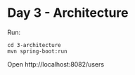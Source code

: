 # Day 3 - Architecture

Run:

```
cd 3-architecture
mvn spring-boot:run
```

Open http://localhost:8082/users
